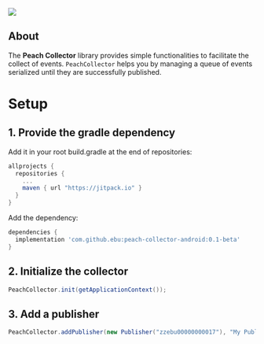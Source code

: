 [![](https://jitpack.io/v/bkhezry/MapDrawingTools.svg)](https://jitpack.io/#bkhezry/MapDrawingTools)
## About

The **Peach Collector** library provides simple functionalities to facilitate the collect of events. `PeachCollector` helps you by managing a queue of events serialized until they are successfully published.

# Setup
## 1. Provide the gradle dependency
Add it in your root build.gradle at the end of repositories:
```gradle
allprojects {
  repositories {
    ...
    maven { url "https://jitpack.io" }
  }
}
```
Add the dependency:
```gradle
dependencies {
  implementation 'com.github.ebu:peach-collector-android:0.1-beta'
}
```

## 2. Initialize the collector
```java
PeachCollector.init(getApplicationContext());  
```

## 3. Add a publisher
```java
PeachCollector.addPublisher(new Publisher("zzebu00000000017"), "My Publisher");
```
